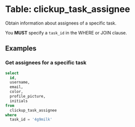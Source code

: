 # Table: clickup_task_assignee

Obtain information about assignees of a specific task.

You **MUST** specify a `task_id` in the WHERE or JOIN clause.

## Examples

### Get assignees for a specific task

```sql
select
  id,
  username,
  email,
  color,
  profile_picture,
  initials
from
  clickup_task_assignee
where
  task_id = '4g9milk'
```

